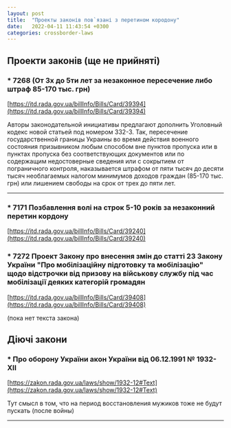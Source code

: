 ```yaml
---
layout: post
title:  "Проекты законів пов`язані з перетином кородону"
date:   2022-04-11 11:43:54 +0300
categories: crossborder-laws
---
```


## Проекти законів (ще не прийняті)

### * 7268 (От 3х до 5ти лет за незаконное пересечение либо штраф 85-170 тыс. грн)
[https://itd.rada.gov.ua/billInfo/Bills/Card/39394](https://itd.rada.gov.ua/billInfo/Bills/Card/39394)

Авторы законодательной инициативы предлагают дополнить Уголовный кодекс новой статьей под номером 332-3. Так, пересечение государственной границы Украины во время действия военного состояния призывником любым способом вне пунктов пропуска или в пунктах пропуска без соответствующих документов или по содержащим недостоверные сведения или с сокрытием от пограничного контроля, наказывается штрафом от пяти тысяч до десяти тысяч необлагаемых налогом минимумов доходов граждан (85-170 тыс. грн) или лишением свободы на срок от трех до пяти лет.

---

### * 7171 Позбавлення волі на строк 5-10 років за незаконний перетин кордону 

[https://itd.rada.gov.ua/billInfo/Bills/Card/39240](https://itd.rada.gov.ua/billInfo/Bills/Card/39240)


### * 7272 Проект Закону про внесення змін до статті 23 Закону України "Про мобілізаційну підготовку та мобілізацію" щодо відстрочки від призову на військову службу під час мобілізації деяких категорій громадян

[https://itd.rada.gov.ua/billInfo/Bills/Card/39408](https://itd.rada.gov.ua/billInfo/Bills/Card/39408)

(пока нет текста закона)

## Діючі закони

### * Про оборону України акон України від 06.12.1991 № 1932-XII

[https://zakon.rada.gov.ua/laws/show/1932-12#Text](https://zakon.rada.gov.ua/laws/show/1932-12#Text)

Тут смысл в том, что на период восстановления мужиков тоже не будут пускать (после войны)

---

